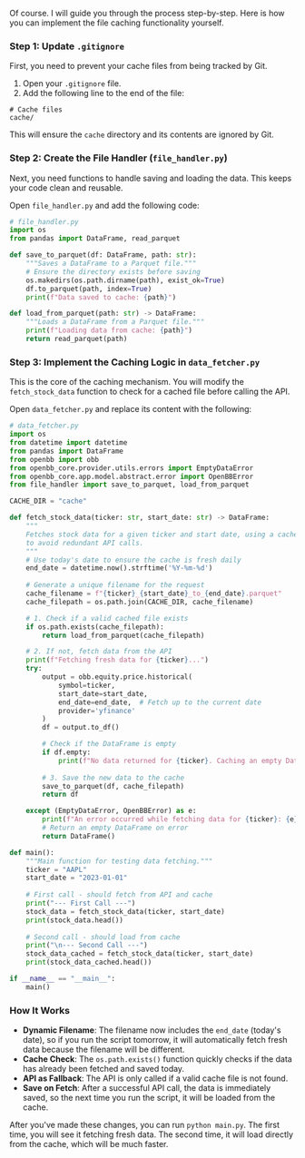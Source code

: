 Of course. I will guide you through the process step-by-step. Here is how you can implement the file caching functionality yourself.

### Step 1: Update `.gitignore`

First, you need to prevent your cache files from being tracked by Git.

1.  Open your `.gitignore` file.
2.  Add the following line to the end of the file:

```
# Cache files
cache/
```

This will ensure the `cache` directory and its contents are ignored by Git.

### Step 2: Create the File Handler (`file_handler.py`)

Next, you need functions to handle saving and loading the data. This keeps your code clean and reusable.

Open `file_handler.py` and add the following code:

```python
# file_handler.py
import os
from pandas import DataFrame, read_parquet

def save_to_parquet(df: DataFrame, path: str):
    """Saves a DataFrame to a Parquet file."""
    # Ensure the directory exists before saving
    os.makedirs(os.path.dirname(path), exist_ok=True)
    df.to_parquet(path, index=True)
    print(f"Data saved to cache: {path}")

def load_from_parquet(path: str) -> DataFrame:
    """Loads a DataFrame from a Parquet file."""
    print(f"Loading data from cache: {path}")
    return read_parquet(path)
```

### Step 3: Implement the Caching Logic in `data_fetcher.py`

This is the core of the caching mechanism. You will modify the `fetch_stock_data` function to check for a cached file before calling the API.

Open `data_fetcher.py` and replace its content with the following:

```python
# data_fetcher.py
import os
from datetime import datetime
from pandas import DataFrame
from openbb import obb
from openbb_core.provider.utils.errors import EmptyDataError
from openbb_core.app.model.abstract.error import OpenBBError
from file_handler import save_to_parquet, load_from_parquet

CACHE_DIR = "cache"

def fetch_stock_data(ticker: str, start_date: str) -> DataFrame:
    """
    Fetches stock data for a given ticker and start date, using a cache
    to avoid redundant API calls.
    """
    # Use today's date to ensure the cache is fresh daily
    end_date = datetime.now().strftime('%Y-%m-%d')
    
    # Generate a unique filename for the request
    cache_filename = f"{ticker}_{start_date}_to_{end_date}.parquet"
    cache_filepath = os.path.join(CACHE_DIR, cache_filename)

    # 1. Check if a valid cached file exists
    if os.path.exists(cache_filepath):
        return load_from_parquet(cache_filepath)

    # 2. If not, fetch data from the API
    print(f"Fetching fresh data for {ticker}...")
    try:
        output = obb.equity.price.historical(
            symbol=ticker,
            start_date=start_date,
            end_date=end_date,  # Fetch up to the current date
            provider='yfinance'
        )
        df = output.to_df()

        # Check if the DataFrame is empty
        if df.empty:
            print(f"No data returned for {ticker}. Caching an empty DataFrame.")
        
        # 3. Save the new data to the cache
        save_to_parquet(df, cache_filepath)
        return df

    except (EmptyDataError, OpenBBError) as e:
        print(f"An error occurred while fetching data for {ticker}: {e}")
        # Return an empty DataFrame on error
        return DataFrame()

def main():
    """Main function for testing data fetching."""
    ticker = "AAPL"
    start_date = "2023-01-01"
    
    # First call - should fetch from API and cache
    print("--- First Call ---")
    stock_data = fetch_stock_data(ticker, start_date)
    print(stock_data.head())
    
    # Second call - should load from cache
    print("\n--- Second Call ---")
    stock_data_cached = fetch_stock_data(ticker, start_date)
    print(stock_data_cached.head())

if __name__ == "__main__":
    main()
```

### How It Works

*   **Dynamic Filename**: The filename now includes the `end_date` (today's date), so if you run the script tomorrow, it will automatically fetch fresh data because the filename will be different.
*   **Cache Check**: The `os.path.exists()` function quickly checks if the data has already been fetched and saved today.
*   **API as Fallback**: The API is only called if a valid cache file is not found.
*   **Save on Fetch**: After a successful API call, the data is immediately saved, so the next time you run the script, it will be loaded from the cache.

After you've made these changes, you can run `python main.py`. The first time, you will see it fetching fresh data. The second time, it will load directly from the cache, which will be much faster.